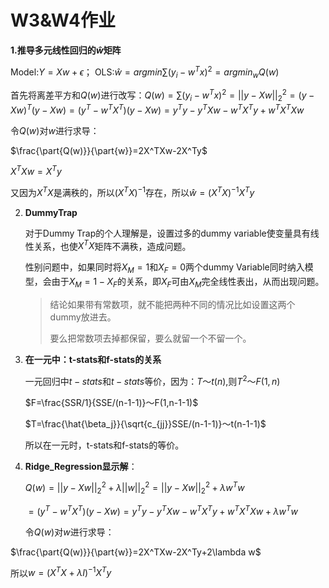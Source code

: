 # W3&W4作业

**1.推导多元线性回归的$\hat{w}$矩阵**

Model:$Y=Xw+\epsilon$； OLS:$\hat{w}=arg min\sum(y_i-w^Tx)^2=argmin_{w}Q(w)$

首先将离差平方和$Q(w)$进行改写：$Q(w)=\sum(y_i-w^Tx)^2=||y-Xw||_2^2=(y-Xw)^T(y-Xw)=(y^T-w^TX^T)(y-Xw)=y^Ty-y^TXw-w^TX^Ty+w^TX^TXw$

令$Q(w)$对$w$进行求导：

$\frac{\part{Q(w)}}{\part{w}}=2X^TXw-2X^Ty$

$X^TXw=X^Ty$

又因为$X^TX$是满秩的，所以$(X^TX)^{-1}$存在，所以$\hat{w}=(X^TX)^{-1}X^Ty$

2. **DummyTrap**

   对于Dummy Trap的个人理解是，设置过多的dummy variable使变量具有线性关系，也使$X^TX$矩阵不满秩，造成问题。

   性别问题中，如果同时将$X_M=1$和$X_F=0$两个dummy Variable同时纳入模型，会由于$X_M=1-X_F$的关系，即$X_F$可由$X_M$完全线性表出，从而出现问题。

   > 结论如果带有常数项，就不能把两种不同的情况比如设置这两个dummy放进去。
   >
   > 要么把常数项去掉都保留，要么就留一个不留一个。

3. **在一元中：t-stats和f-stats的关系**

   一元回归中$t-stats$和$t-stats$等价，因为：$T$～$t(n)$,则$T^2$～$F(1,n)$

   $F=\frac{SSR/1}{SSE/(n-1-1)}～F(1,n-1-1)$

   $T=\frac{\hat{\beta_j}}{\sqrt{c_{jj}}SSE/(n-1-1)}～t(n-1-1)$

   所以在一元时，t-stats和f-stats的等价。

4. **Ridge_Regression显示解**：

   $Q(w)=||y-Xw||_2^2+\lambda||w||_2^2=||y-Xw||_2^2+\lambda w^Tw$

   $=(y^T-w^TX^T)(y-Xw)=y^Ty-y^TXw-w^TX^Ty+w^TX^TXw+\lambda w^Tw$

   令$Q(w)$对$w$进行求导：

$\frac{\part{Q(w)}}{\part{w}}=2X^TXw-2X^Ty+2\lambda w$

所以$w=(X^TX+\lambda I)^{-1}X^Ty$

